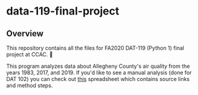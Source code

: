 # data-119-final-project

## Overview 

This repository contains all the files for FA2020 DAT-119 (Python 1) final project at CCAC. :tada:

This program analyzes data about Allegheny County's air quality from the years 1983, 2017, and 2019. If you'd like to see a manual analysis (done for DAT 102) you can check out [this](https://docs.google.com/spreadsheets/d/1tRfFuJj9IN90HBUoOphV2PV7lWzA6rPJSaZ9pUjpBUQ/edit) spreadsheet which contains source links and method steps. 
